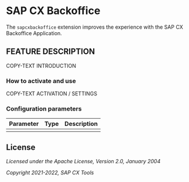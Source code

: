 # SAP CX Backoffice

The `sapcxbackoffice` extension improves the experience with the SAP CX Backoffice Application.

## FEATURE DESCRIPTION

COPY-TEXT INTRODUCTION

### How to activate and use

COPY-TEXT ACTIVATION / SETTINGS

### Configuration parameters

| Parameter | Type | Description |
|-----------|------|-------------|
| | | |



## License

_Licensed under the Apache License, Version 2.0, January 2004_

_Copyright 2021-2022, SAP CX Tools_
